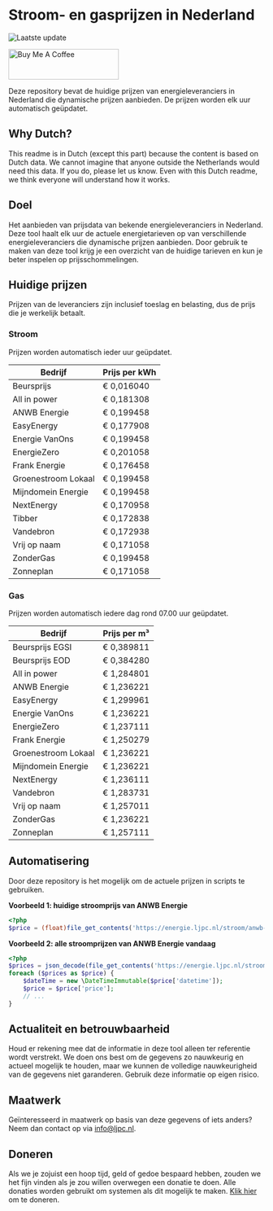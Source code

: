 # Stroom- en gasprijzen in Nederland

![Laatste update](https://img.shields.io/badge/laatste%20update-2024--08--12%2011%3A00%20CET-brightgreen)

<a href="https://www.buymeacoffee.com/Lars-" target="_blank"><img src="https://cdn.buymeacoffee.com/buttons/v2/default-orange.png" alt="Buy Me A Coffee" height="60" style="height: 60px !important;width: 217px !important;" ></a>

Deze repository bevat de huidige prijzen van energieleveranciers in Nederland die dynamische prijzen aanbieden. De prijzen worden elk uur automatisch geüpdatet.

## Why Dutch?

This readme is in Dutch (except this part) because the content is based on Dutch data. We cannot imagine that anyone outside the Netherlands would need this data. If you do, please let us know. Even with this Dutch readme, we think
everyone will understand how it works.

## Doel

Het aanbieden van prijsdata van bekende energieleveranciers in Nederland. Deze tool haalt elk uur de actuele energietarieven op van verschillende energieleveranciers die dynamische prijzen aanbieden. Door gebruik te maken van deze tool
krijg je een overzicht van de huidige tarieven en kun je beter inspelen op prijsschommelingen.

## Huidige prijzen

Prijzen van de leveranciers zijn inclusief toeslag en belasting, dus de prijs die je werkelijk betaalt.

### Stroom

Prijzen worden automatisch ieder uur geüpdatet.

 Bedrijf | Prijs per kWh 
---------|---------------
Beursprijs | € 0,016040
All in power | € 0,181308
ANWB Energie | € 0,199458
EasyEnergy | € 0,177908
Energie VanOns | € 0,199458
EnergieZero | € 0,201058
Frank Energie | € 0,176458
Groenestroom Lokaal | € 0,199458
Mijndomein Energie | € 0,199458
NextEnergy | € 0,170958
Tibber | € 0,172838
Vandebron | € 0,172938
Vrij op naam | € 0,171058
ZonderGas | € 0,199458
Zonneplan | € 0,171058


### Gas

Prijzen worden automatisch iedere dag rond 07.00 uur geüpdatet.

 Bedrijf | Prijs per m³ 
---------|--------------
Beursprijs EGSI | € 0,389811
Beursprijs EOD | € 0,384280
All in power | € 1,284801
ANWB Energie | € 1,236221
EasyEnergy | € 1,299961
Energie VanOns | € 1,236221
EnergieZero | € 1,237111
Frank Energie | € 1,250279
Groenestroom Lokaal | € 1,236221
Mijndomein Energie | € 1,236221
NextEnergy | € 1,236111
Vandebron | € 1,283731
Vrij op naam | € 1,257011
ZonderGas | € 1,236221
Zonneplan | € 1,257111


## Automatisering

Door deze repository is het mogelijk om de actuele prijzen in scripts te gebruiken.

**Voorbeeld 1: huidige stroomprijs van ANWB Energie**

```php
<?php
$price = (float)file_get_contents('https://energie.ljpc.nl/stroom/anwb-energie-nu.txt');

```

**Voorbeeld 2: alle stroomprijzen van ANWB Energie vandaag**

```php
<?php
$prices = json_decode(file_get_contents('https://energie.ljpc.nl/stroom/all-in-power-vandaag.json'),true);
foreach ($prices as $price) {
    $dateTime = new \DateTimeImmutable($price['datetime']);
    $price = $price['price'];
    // ...
}
```

## Actualiteit en betrouwbaarheid

Houd er rekening mee dat de informatie in deze tool alleen ter referentie wordt verstrekt. We doen ons best om de gegevens zo nauwkeurig en actueel mogelijk te houden, maar we kunnen de volledige nauwkeurigheid van de gegevens niet
garanderen. Gebruik deze informatie op eigen risico.

## Maatwerk

Geïnteresseerd in maatwerk op basis van deze gegevens of iets anders? Neem dan contact op
via [info@ljpc.nl](mailto:info@ljpc.nl?subject=Energie%20prijzen).

## Doneren

Als we je zojuist een hoop tijd, geld of gedoe bespaard hebben, zouden we het fijn vinden als je zou willen overwegen een
donatie te doen. Alle donaties worden gebruikt om systemen als dit mogelijk te
maken. [Klik hier](https://www.buymeacoffee.com/Lars-) om te doneren.
